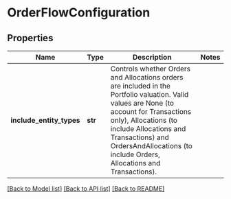 # OrderFlowConfiguration


## Properties
Name | Type | Description | Notes
------------ | ------------- | ------------- | -------------
**include_entity_types** | **str** | Controls whether Orders and Allocations orders are included in the Portfolio valuation.  Valid values are  None (to account for Transactions only), Allocations (to include Allocations and Transactions) and  OrdersAndAllocations (to include Orders, Allocations and Transactions). | 

[[Back to Model list]](../README.md#documentation-for-models) [[Back to API list]](../README.md#documentation-for-api-endpoints) [[Back to README]](../README.md)


